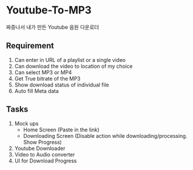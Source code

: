 # Youtube-To-MP3
짜증나서 내가 만든 Youtube 음원 다운로더

## Requirement
1. Can enter in URL of a playlist or a single video
2. Can download the video to location of my choice
3. Can select MP3 or MP4
4. Get True bitrate of the MP3
5. Show download status of individual file
6. Auto fill Meta data

## Tasks
1. Mock ups
    - Home Screen (Paste in the link)
    - Downloading Screen (Disable action while downloading/processing. Show Progress)
2. Youtube Downloader
3. Video to Audio converter
4. UI for Download Progress